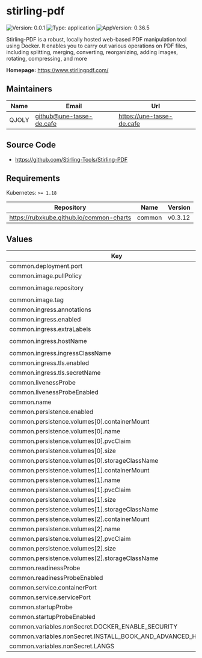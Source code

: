 # stirling-pdf

![Version: 0.0.1](https://img.shields.io/badge/Version-0.0.1-informational?style=flat-square) ![Type: application](https://img.shields.io/badge/Type-application-informational?style=flat-square) ![AppVersion: 0.36.5](https://img.shields.io/badge/AppVersion-0.36.5-informational?style=flat-square)

Stirling-PDF is a robust, locally hosted web-based PDF manipulation tool using Docker. It enables you to carry out various operations on PDF files, including splitting, merging, converting, reorganizing, adding images, rotating, compressing, and more

**Homepage:** <https://www.stirlingpdf.com/>

## Maintainers

| Name | Email | Url |
| ---- | ------ | --- |
| QJOLY | <github@une-tasse-de.cafe> | <https://une-tasse-de.cafe> |

## Source Code

* <https://github.com/Stirling-Tools/Stirling-PDF>

## Requirements

Kubernetes: `>= 1.18`

| Repository | Name | Version |
|------------|------|---------|
| https://rubxkube.github.io/common-charts | common | v0.3.12 |

## Values

| Key | Type | Default | Description |
|-----|------|---------|-------------|
| common.deployment.port | int | `8080` |  |
| common.image.pullPolicy | string | `"IfNotPresent"` |  |
| common.image.repository | string | `"ghcr.io/stirling-tools/stirling-pdf"` |  |
| common.image.tag | string | `"0.36.5"` |  |
| common.ingress.annotations | object | `{}` |  |
| common.ingress.enabled | bool | `true` |  |
| common.ingress.extraLabels | object | `{}` |  |
| common.ingress.hostName | string | `"stirling-pdf.your-domain.com"` |  |
| common.ingress.ingressClassName | string | `"nginx"` |  |
| common.ingress.tls.enabled | bool | `true` |  |
| common.ingress.tls.secretName | string | `"stirling-pdf"` |  |
| common.livenessProbe | object | `{}` |  |
| common.livenessProbeEnabled | bool | `false` |  |
| common.name | string | `"stirling-pdf"` |  |
| common.persistence.enabled | bool | `true` |  |
| common.persistence.volumes[0].containerMount | string | `"/usr/share/tessdata"` |  |
| common.persistence.volumes[0].name | string | `"trainingdata"` |  |
| common.persistence.volumes[0].pvcClaim | string | `""` |  |
| common.persistence.volumes[0].size | string | `"10Gi"` |  |
| common.persistence.volumes[0].storageClassName | string | `""` |  |
| common.persistence.volumes[1].containerMount | string | `"/configs"` |  |
| common.persistence.volumes[1].name | string | `"config"` |  |
| common.persistence.volumes[1].pvcClaim | string | `""` |  |
| common.persistence.volumes[1].size | string | `"1Gi"` |  |
| common.persistence.volumes[1].storageClassName | string | `""` |  |
| common.persistence.volumes[2].containerMount | string | `"/logs"` |  |
| common.persistence.volumes[2].name | string | `"log"` |  |
| common.persistence.volumes[2].pvcClaim | string | `""` |  |
| common.persistence.volumes[2].size | string | `"1Gi"` |  |
| common.persistence.volumes[2].storageClassName | string | `""` |  |
| common.readinessProbe | object | `{}` |  |
| common.readinessProbeEnabled | bool | `false` |  |
| common.service.containerPort | int | `8080` |  |
| common.service.servicePort | int | `8080` |  |
| common.startupProbe | object | `{}` |  |
| common.startupProbeEnabled | bool | `false` |  |
| common.variables.nonSecret.DOCKER_ENABLE_SECURITY | bool | `false` |  |
| common.variables.nonSecret.INSTALL_BOOK_AND_ADVANCED_HTML_OPS | bool | `true` |  |
| common.variables.nonSecret.LANGS | string | `"en_GB"` |  |

